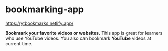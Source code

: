 # bookmarking-app

https://ytbookmarks.netlify.app/

**Bookmark your favorite videos or websites.**
This app is great for learners who use YouTube videos.
You also can bookmark **YouTube** videos at current time.
